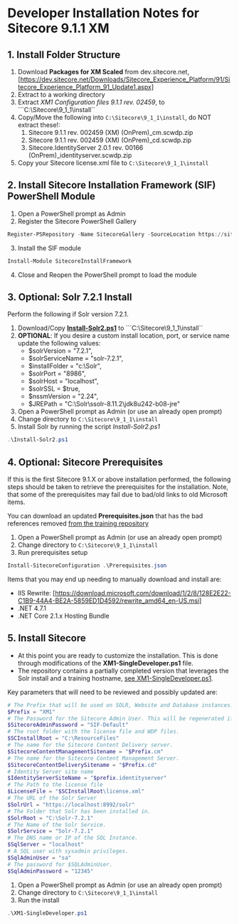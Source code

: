 # Developer Installation Notes for Sitecore 9.1.1 XM

## 1. Install Folder Structure

1. Download **Packages for XM Scaled** from dev.sitecore.net, [https://dev.sitecore.net/Downloads/Sitecore_Experience_Platform/91/Sitecore_Experience_Platform_91_Update1.aspx]
2. Extract to a working directory
3. Extract *XM1 Configuration files 9.1.1 rev. 02459*, to ```C:\Sitecore\9_1_1\install``
4. Copy/Move the following into ```C:\Sitecore\9_1_1\install```, do NOT extract these!:
   1. Sitecore 9.1.1 rev. 002459 (XM) (OnPrem)_cm.scwdp.zip
   2. Sitecore 9.1.1 rev. 002459 (XM) (OnPrem)_cd.scwdp.zip
   3. Sitecore.IdentityServer 2.0.1 rev. 00166 (OnPrem)_identityserver.scwdp.zip
5. Copy your Sitecore license.xml file to ```C:\Sitecore\9_1_1\install```

## 2. Install Sitecore Installation Framework (SIF) PowerShell Module

1. Open a PowerShell prompt as Admin
2. Register the Sitecore PowerShell Gallery

```powershell
Register-PSRepository -Name SitecoreGallery -SourceLocation https://sitecore.myget.org/F/sc-powershell/api/v2
```

3. Install the SIF module

```powershell
Install-Module SitecoreInstallFramework
```

4. Close and Reopen the PowerShell prompt to load the module

## 3. Optional: Solr 7.2.1 Install

Perform the following if Solr version 7.2.1.

1. Download/Copy [**Install-Solr2.ps1**](https://github.com/gillissm/TheCodeAttic.Training.Sitecore/blob/1c38b204ab98e0369256ef7ec237c16cdccaf6f5/documents/installation/Install-Solr2.ps1) to ```C:\Sitecore\9_1_1\install``
2. **OPTIONAL**: If you desire a custom install location, port, or service name update the following values:
   - $solrVersion = "7.2.1",
   - $solrServiceName = "solr-7.2.1",
   - $installFolder = "c:\Solr",
   - $solrPort = "8986",
   - $solrHost = "localhost",
   - $solrSSL = $true,
   - $nssmVersion = "2.24",
   - $JREPath = "C:\Solr\ssolr-8.11.2\jdk8u242-b08-jre"
3. Open a PowerShell prompt as Admin (or use an already open prompt)
4. Change directory to ```C:\Sitecore\9_1_1\install```
5. Install Solr by running the script *Install-Solr2.ps1*

```powershell
.\Install-Solr2.ps1
```

## 4. Optional: Sitecore Prerequisites

If this is the first Sitecore 9.1.X or above installation performed, the following steps should be taken to retrieve the prerequisites for the installation. Note, that some of the prerequisites may fail due to bad/old links to old Microsoft items.

You can download an updated **Prerequisites.json** that has the bad references removed [from the training repository](https://github.com/gillissm/TheCodeAttic.Training.Sitecore/blob/1c38b204ab98e0369256ef7ec237c16cdccaf6f5/documents/installation/Prerequisites.json)

1. Open a PowerShell prompt as Admin (or use an already open prompt)
2. Change directory to ```C:\Sitecore\9_1_1\install```
3. Run prerequisites setup

```powershell
Install-SitecoreConfiguration .\Prerequisites.json
```

Items that you may end up needing to manually download and install are:

* IIS Rewrite: [https://download.microsoft.com/download/1/2/8/128E2E22-C1B9-44A4-BE2A-5859ED1D4592/rewrite_amd64_en-US.msi]
* .NET 4.7.1
* .NET Core 2.1.x Hosting Bundle

## 5. Install Sitecore

* At this point you are ready to customize the installation. This is done through modifications of the **XM1-SingleDeveloper.ps1** file.
* The repository contains a partially completed version that leverages the Solr install and a training hostname, [see XM1-SingleDeveloper.ps1](https://github.com/gillissm/TheCodeAttic.Training.Sitecore/blob/1c38b204ab98e0369256ef7ec237c16cdccaf6f5/documents/installation/XM1-SingleDeveloper.ps1).

Key parameters that will need to be reviewed and possibly updated are:

```powershell
# The Prefix that will be used on SOLR, Website and Database instances.
$Prefix = "XM1"
# The Password for the Sitecore Admin User. This will be regenerated if left on the default.
$SitecoreAdminPassword = "SIF-Default"
# The root folder with the license file and WDP files.
$SCInstallRoot = "C:\ResourceFiles"
# The name for the Sitecore Content Delivery server.
$SitecoreContentManagementSitename = "$Prefix.cm"
# The name for the Sitecore Content Management Server.
$SitecoreContentDeliverySitename = "$Prefix.cd"
# Identity Server site name
$IdentityServerSiteName = "$prefix.identityserver"
# The Path to the license file
$LicenseFile = "$SCInstallRoot\license.xml"
# The URL of the Solr Server
$SolrUrl = "https://localhost:8992/solr"
# The Folder that Solr has been installed in.
$SolrRoot = "C:\Solr-7.2.1"
# The Name of the Solr Service.
$SolrService = "Solr-7.2.1"
# The DNS name or IP of the SQL Instance.
$SqlServer = "localhost"
# A SQL user with sysadmin privileges.
$SqlAdminUser = "sa"
# The password for $SQLAdminUser.
$SqlAdminPassword = "12345"
```

1. Open a PowerShell prompt as Admin (or use an already open prompt)
2. Change directory to ```C:\Sitecore\9_1_1\install```
3. Run the install

```powershell
.\XM1-SingleDeveloper.ps1
```